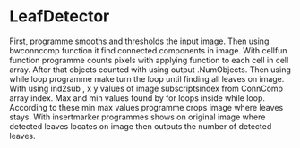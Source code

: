 # LeafDetector
First, programme smooths and thresholds the input image. Then using bwconncomp function it find connected components in image. With cellfun function programme counts pixels with applying function to each cell in cell array. After that objects counted  with using output .NumObjects. Then using while loop programme make turn the loop until finding all leaves on image. 
With using ind2sub , x y values of image subscriptsindex from ConnComp array index. Max and min values found by for loops inside while loop. According to these min max values programme crops image where leaves stays. With insertmarker programmes shows on original image where detected leaves locates on image then outputs the number of detected leaves.

